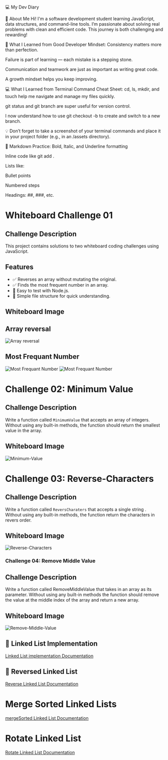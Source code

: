 💻 My Dev Diary

👋 About Me
Hi! I'm a software development student learning JavaScript, data structures, and command-line tools. I’m passionate about solving real problems with clean and efficient code. This journey is both challenging and rewarding!

📘 What I Learned from Good Developer Mindset:
Consistency matters more than perfection.

Failure is part of learning — each mistake is a stepping stone.

Communication and teamwork are just as important as writing great code.

A growth mindset helps you keep improving.

💻 What I Learned from Terminal Command Cheat Sheet:
cd, ls, mkdir, and touch help me navigate and manage my files quickly.

git status and git branch are super useful for version control.

I now understand how to use git checkout -b to create and switch to a new branch.


💡 Don’t forget to take a screenshot of your terminal commands and place it in your project folder (e.g., in an /assets directory).

📝 Markdown Practice:
Bold, Italic, and Underline formatting

Inline code like git add .

Lists like:

Bullet points

Numbered steps

Headings: ##, ###, etc.

# Whiteboard Challenge 01 

## Challenge Description
This project contains solutions to two whiteboard coding challenges using JavaScript.

## Features

- ✅ Reverses an array without mutating the original.
- ✅ Finds the most frequent number in an array.
- 🧪 Easy to test with Node.js.
- 📂 Simple file structure for quick understanding.

## Whiteboard Image

## Array reversal
![Array reversal](assets/image.png)

## Most Frequant Number
![Most Frequant Number](assets/image-1.png)
![Most Frequant Number](assets/image4.png)

# Challenge 02: Minimum Value

## Challenge Description

Write a function called `MinimumValue` that accepts an array of integers.  
Without using any built-in methods, the function should return the smallest value in the array.


## Whiteboard Image


![Minimum-Value](assets/image2.png)

# Challenge 03: Reverse-Characters

## Challenge Description

Write a function called `ReversCharaters` that accepts a single string .  
Without using any built-in methods, the function return the characters in revers order.


## Whiteboard Image


![Reverse-Characters](assets/image3.png)

### Challenge 04: Remove Middle Value

## Challenge Description

Write a function called RemoveMiddleValue that takes in an array as its parameter. Without using any built-in methods  the function should remove the value at the middle index of the array and return a new array.

## Whiteboard Image
![Remove-Middle-Value](assets/image5.png)



## 📘 Linked List Implementation
[ Linked List implementation Documentation](./DataStructures/linkedlist/linked-list-implementation/README.md)
## 📘 Reversed Linked List 
[Reverse Linked List Documentation](./DataStructures/linkedlist/linked-list-implementation/Reverse/README.md)
# Merge Sorted Linked Lists
[mergeSorted Linked List Documentation](./DataStructures/linkedlist/linked-list-implementation/mergeSorted/README.md)
# Rotate Linked List
[Rotate Linked List Documentation](./DataStructures/linkedlist/linked-list-implementation/RotateLinkedList/README.md)
